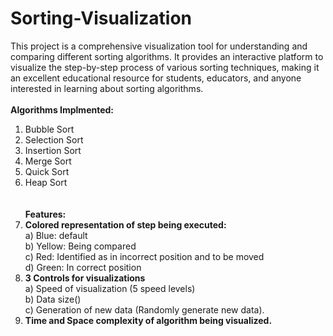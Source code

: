 # Sorting-Visualization
This project is a comprehensive visualization tool for understanding and comparing different sorting algorithms. It provides an interactive platform to visualize the step-by-step process of various sorting techniques, making it an excellent educational resource for students, educators, and anyone interested in learning about sorting algorithms.
<br><br>
<b>Algorithms Implmented: </b><br>
1) Bubble Sort <br>
2) Selection Sort <br>
3) Insertion Sort <br>
4) Merge Sort <br>
5) Quick Sort <br>
6) Heap Sort <br>
<br><br>
<b>Features: </b><br>
1) <b>Colored representation of step being executed: <br></b>
	a) Blue: default <br>
	b) Yellow: Being compared <br>
	c) Red: Identified as in incorrect position and to be moved <br>
	d) Green: In correct position <br>
2) <b>3 Controls for visualizations</b><br>
	a) Speed of visualization (5 speed levels)<br>
	b) Data size()<br>
	c) Generation of new data (Randomly generate new data).<br>
3) <b>Time and Space complexity of algorithm being visualized.</b>
